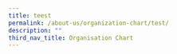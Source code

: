 ```yaml
---
title: teest
permalink: /about-us/organization-chart/test/
description: ""
third_nav_title: Organisation Chart
---
```

